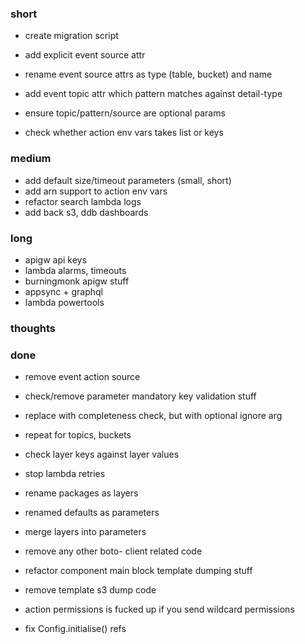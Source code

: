 ### short

- create migration script

- add explicit event source attr
- rename event source attrs as type (table, bucket) and name
- add event topic attr which pattern matches against detail-type 
- ensure topic/pattern/source are optional params
- check whether action env vars takes list or keys

### medium

- add default size/timeout parameters (small, short)
- add arn support to action env vars
- refactor search lambda logs
- add back s3, ddb dashboards

### long

- apigw api keys
- lambda alarms, timeouts
- burningmonk apigw stuff
- appsync + graphql
- lambda powertools

### thoughts

### done

- remove event action source 
- check/remove parameter mandatory key validation stuff
- replace with completeness check, but with optional ignore arg

- repeat for topics, buckets
- check layer keys against layer values
- stop lambda retries
- rename packages as layers
- renamed defaults as parameters
- merge layers into parameters
- remove any other boto- client related code
- refactor component main block template dumping stuff
- remove template s3 dump code
- action permissions is fucked up if you send wildcard permissions
- fix Config.initialise() refs

